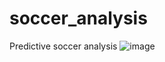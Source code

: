 # soccer_analysis
Predictive soccer analysis
![image](https://user-images.githubusercontent.com/124839954/218223816-9df5772d-673e-4bcf-864e-f57871290db6.png)
